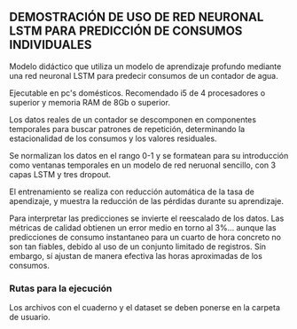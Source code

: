 ﻿## DEMOSTRACIÓN DE USO DE RED NEURONAL LSTM PARA PREDICCIÓN DE CONSUMOS INDIVIDUALES

Modelo didáctico que utiliza un modelo de aprendizaje profundo mediante una red neuronal LSTM para predecir consumos de un contador de agua.

Ejecutable en pc's domésticos. Recomendado i5 de 4 procesadores o superior y memoria RAM de 8Gb o superior.

Los datos reales de un contador se descomponen en componentes temporales para buscar patrones de repetición, determinando la estacionalidad de los consumos y los valores residuales.

Se normalizan los datos en el rango 0-1 y se formatean para su introducción como ventanas temporales en un modelo de red neruonal sencillo, con 3 capas LSTM y tres dropout.

El entrenamiento se realiza con reducción automática de la tasa de apendizaje, y muestra la reducción de las pérdidas durante su aprendizaje.

Para interpretar las predicciones se invierte el reescalado de los datos. Las métricas de calidad obtienen un error medio en torno al 3%... aunque las predicciones de consumo instantaneo para un cuarto de hora concreto no son tan fiables, debido al uso de un conjunto limitado de registros. Sin embargo, sí ajustan de manera efectiva las horas aproximadas de los consumos.

### Rutas para la ejecución

Los archivos con el cuaderno y el dataset se deben ponerse en la carpeta de usuario.

